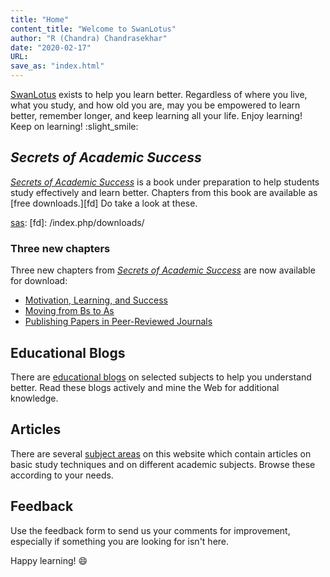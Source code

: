 ```yaml
---
title: "Home"
content_title: "Welcome to SwanLotus"
author: "R (Chandra) Chandrasekhar"
date: "2020-02-17"
URL:
save_as: "index.html"
---
```


[SwanLotus][swanlotus] exists to help you learn better. Regardless of where you live, what you study, and how old you are, may you be empowered to learn better, remember longer, and keep learning all your life. Enjoy learning! Keep on learning! :slight_smile:

[swanlotus]: https://swanlotus.netlify.app

## _Secrets of Academic Success_

[_Secrets of Academic Success_][sas] is a book under preparation to help students study effectively and learn better. Chapters from this book are available as [free downloads.][fd] Do take a look at these.

[sas]:
[fd]: /index.php/downloads/

### Three new chapters

Three new chapters from [_Secrets of Academic Success_][sas] are now available for download:

-   [Motivation, Learning, and Success][motivation-learning-and-successPDF]
-   [Moving from Bs to As][moving-from-bs-to-asPDF]
-   [Publishing Papers in Peer-Reviewed Journals][publishing-papersPDF]


[sas]: /index.php/sas
[motivation-learning-and-successPDF]: http://swanlotus.org/wp-content/uploads/motivation-learning-and-success.pdf "Motivation, Learning, and Success: chapter from _Secrets of Academic Success_"
[moving-from-bs-to-asPDF]: http://swanlotus.org/wp-content/uploads/moving-from-bs-to-as.pdf "Moving From Bs to As: chapter from _Secrets of Academic Success_"
[publishing-papersPDF]: http://swanlotus.org/wp-content/uploads/publishing-papers.pdf "Publishing Papers in Peer-Reviewed Journals: chapter from _Secrets of Academic Success_"

## Educational Blogs

There are [educational blogs][blogs] on selected subjects to help you understand better. Read these blogs actively and mine the Web for additional knowledge.

[blogs]: /index.php/blog

## Articles

There are several [subject areas][sa] on this website which contain articles on basic study techniques and on different academic subjects. Browse these according to your needs.

[sa]: /index.php/subjects

## Feedback

Use the feedback form to send us your comments for improvement, especially if something you are looking for isn't here.

Happy learning! :smile:

